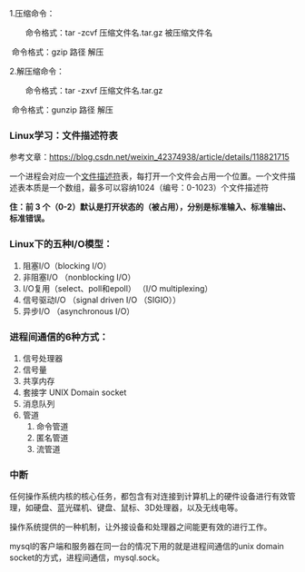 1.压缩命令：

　　命令格式：tar -zcvf  压缩文件名.tar.gz  被压缩文件名

​		命令格式：gzip 路径 解压

 

2.解压缩命令：

　　命令格式：tar -zxvf  压缩文件名.tar.gz

​		命令格式：gunzip 路径 解压



### Linux学习：文件描述符表

参考文章：https://blog.csdn.net/weixin_42374938/article/details/118821715

一个进程会对应一个[文件描述符](https://so.csdn.net/so/search?q=文件描述符&spm=1001.2101.3001.7020)表，每打开一个文件会占用一个位置。一个文件描述表本质是一个数组，最多可以容纳1024（编号：0-1023）个文件描述符

**住：前 3 个（0-2）默认是打开状态的（被占用），分别是标准输入、标准输出、标准错误。**





### Linux下的五种I/O模型：

1. 阻塞I/O（blocking I/O）
2. 非阻塞I/O （nonblocking I/O）
3. I/O复用（select、poll和epoll） （I/O multiplexing）
4. 信号驱动I/O （signal driven I/O （SIGIO））
5. 异步I/O （asynchronous I/O）



### 进程间通信的6种方式：

1. 信号处理器
2. 信号量
3. 共享内存
4. 套接字 UNIX Domain socket
5. 消息队列
6. 管道
   1. 命令管道
   2. 匿名管道
   3. 流管道



### 中断

任何操作系统内核的核心任务，都包含有对连接到计算机上的硬件设备进行有效管理，如硬盘、蓝光碟机、键盘、鼠标、3D处理器，以及无线电等。

操作系统提供的一种机制，让外接设备和处理器之间能更有效的进行工作。



mysql的客户端和服务器在同一台的情况下用的就是进程间通信的unix domain socket的方式，进程间通信，mysql.sock。